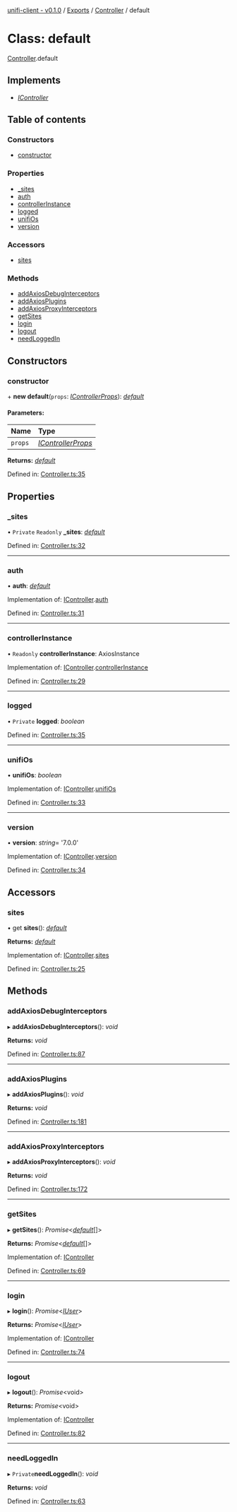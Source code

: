 [unifi-client - v0.1.0](../README.md) / [Exports](../modules.md) / [Controller](../modules/controller.md) / default

# Class: default

[Controller](../modules/controller.md).default

## Implements

* [*IController*](../interfaces/icontroller.icontroller-1.md)

## Table of contents

### Constructors

- [constructor](controller.default.md#constructor)

### Properties

- [\_sites](controller.default.md#_sites)
- [auth](controller.default.md#auth)
- [controllerInstance](controller.default.md#controllerinstance)
- [logged](controller.default.md#logged)
- [unifiOs](controller.default.md#unifios)
- [version](controller.default.md#version)

### Accessors

- [sites](controller.default.md#sites)

### Methods

- [addAxiosDebugInterceptors](controller.default.md#addaxiosdebuginterceptors)
- [addAxiosPlugins](controller.default.md#addaxiosplugins)
- [addAxiosProxyInterceptors](controller.default.md#addaxiosproxyinterceptors)
- [getSites](controller.default.md#getsites)
- [login](controller.default.md#login)
- [logout](controller.default.md#logout)
- [needLoggedIn](controller.default.md#needloggedin)

## Constructors

### constructor

\+ **new default**(`props`: [*IControllerProps*](../interfaces/controller.icontrollerprops.md)): [*default*](controller.default.md)

#### Parameters:

Name | Type |
:------ | :------ |
`props` | [*IControllerProps*](../interfaces/controller.icontrollerprops.md) |

**Returns:** [*default*](controller.default.md)

Defined in: [Controller.ts:35](https://github.com/thib3113/unifi-client/blob/963dbf0/src/Controller.ts#L35)

## Properties

### \_sites

• `Private` `Readonly` **\_sites**: [*default*](sites_sites.default.md)

Defined in: [Controller.ts:32](https://github.com/thib3113/unifi-client/blob/963dbf0/src/Controller.ts#L32)

___

### auth

• **auth**: [*default*](unifiauth.default.md)

Implementation of: [IController](../interfaces/icontroller.icontroller-1.md).[auth](../interfaces/icontroller.icontroller-1.md#auth)

Defined in: [Controller.ts:31](https://github.com/thib3113/unifi-client/blob/963dbf0/src/Controller.ts#L31)

___

### controllerInstance

• `Readonly` **controllerInstance**: AxiosInstance

Implementation of: [IController](../interfaces/icontroller.icontroller-1.md).[controllerInstance](../interfaces/icontroller.icontroller-1.md#controllerinstance)

Defined in: [Controller.ts:29](https://github.com/thib3113/unifi-client/blob/963dbf0/src/Controller.ts#L29)

___

### logged

• `Private` **logged**: *boolean*

Defined in: [Controller.ts:35](https://github.com/thib3113/unifi-client/blob/963dbf0/src/Controller.ts#L35)

___

### unifiOs

• **unifiOs**: *boolean*

Implementation of: [IController](../interfaces/icontroller.icontroller-1.md).[unifiOs](../interfaces/icontroller.icontroller-1.md#unifios)

Defined in: [Controller.ts:33](https://github.com/thib3113/unifi-client/blob/963dbf0/src/Controller.ts#L33)

___

### version

• **version**: *string*= '7.0.0'

Implementation of: [IController](../interfaces/icontroller.icontroller-1.md).[version](../interfaces/icontroller.icontroller-1.md#version)

Defined in: [Controller.ts:34](https://github.com/thib3113/unifi-client/blob/963dbf0/src/Controller.ts#L34)

## Accessors

### sites

• get **sites**(): [*default*](sites_sites.default.md)

**Returns:** [*default*](sites_sites.default.md)

Implementation of: [IController](../interfaces/icontroller.icontroller-1.md).[sites](../interfaces/icontroller.icontroller-1.md#sites)

Defined in: [Controller.ts:25](https://github.com/thib3113/unifi-client/blob/963dbf0/src/Controller.ts#L25)

## Methods

### addAxiosDebugInterceptors

▸ **addAxiosDebugInterceptors**(): *void*

**Returns:** *void*

Defined in: [Controller.ts:87](https://github.com/thib3113/unifi-client/blob/963dbf0/src/Controller.ts#L87)

___

### addAxiosPlugins

▸ **addAxiosPlugins**(): *void*

**Returns:** *void*

Defined in: [Controller.ts:181](https://github.com/thib3113/unifi-client/blob/963dbf0/src/Controller.ts#L181)

___

### addAxiosProxyInterceptors

▸ **addAxiosProxyInterceptors**(): *void*

**Returns:** *void*

Defined in: [Controller.ts:172](https://github.com/thib3113/unifi-client/blob/963dbf0/src/Controller.ts#L172)

___

### getSites

▸ **getSites**(): *Promise*<[*default*](sites_site.default.md)[]\>

**Returns:** *Promise*<[*default*](sites_site.default.md)[]\>

Implementation of: [IController](../interfaces/icontroller.icontroller-1.md)

Defined in: [Controller.ts:69](https://github.com/thib3113/unifi-client/blob/963dbf0/src/Controller.ts#L69)

___

### login

▸ **login**(): *Promise*<[*IUser*](../interfaces/user_iuser.iuser.md)\>

**Returns:** *Promise*<[*IUser*](../interfaces/user_iuser.iuser.md)\>

Implementation of: [IController](../interfaces/icontroller.icontroller-1.md)

Defined in: [Controller.ts:74](https://github.com/thib3113/unifi-client/blob/963dbf0/src/Controller.ts#L74)

___

### logout

▸ **logout**(): *Promise*<void\>

**Returns:** *Promise*<void\>

Implementation of: [IController](../interfaces/icontroller.icontroller-1.md)

Defined in: [Controller.ts:82](https://github.com/thib3113/unifi-client/blob/963dbf0/src/Controller.ts#L82)

___

### needLoggedIn

▸ `Private`**needLoggedIn**(): *void*

**Returns:** *void*

Defined in: [Controller.ts:63](https://github.com/thib3113/unifi-client/blob/963dbf0/src/Controller.ts#L63)
